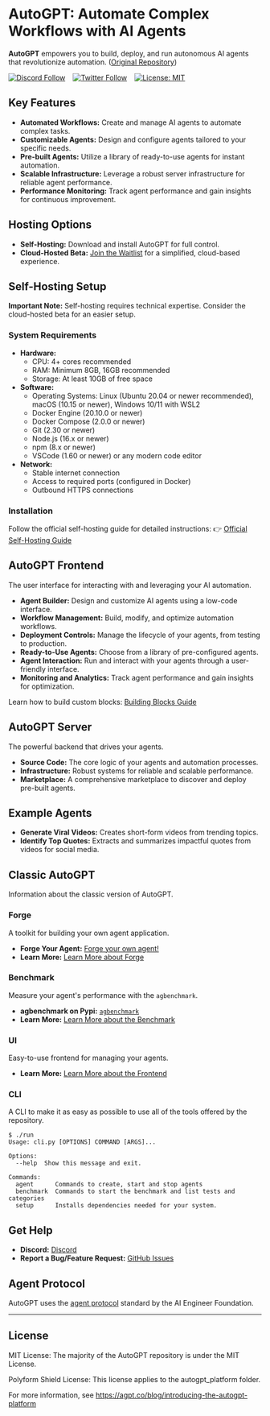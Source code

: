 # AutoGPT: Automate Complex Workflows with AI Agents

**AutoGPT** empowers you to build, deploy, and run autonomous AI agents that revolutionize automation. ([Original Repository](https://github.com/Significant-Gravitas/AutoGPT))

[![Discord Follow](https://dcbadge.vercel.app/api/server/autogpt?style=flat)](https://discord.gg/autogpt) &ensp;
[![Twitter Follow](https://img.shields.io/twitter/follow/Auto_GPT?style=social)](https://twitter.com/Auto_GPT) &ensp;
[![License: MIT](https://img.shields.io/badge/License-MIT-yellow.svg)](https://opensource.org/licenses/MIT)

## Key Features

*   **Automated Workflows:** Create and manage AI agents to automate complex tasks.
*   **Customizable Agents:** Design and configure agents tailored to your specific needs.
*   **Pre-built Agents:** Utilize a library of ready-to-use agents for instant automation.
*   **Scalable Infrastructure:** Leverage a robust server infrastructure for reliable agent performance.
*   **Performance Monitoring:** Track agent performance and gain insights for continuous improvement.

## Hosting Options

*   **Self-Hosting:** Download and install AutoGPT for full control.
*   **Cloud-Hosted Beta:** [Join the Waitlist](https://bit.ly/3ZDijAI) for a simplified, cloud-based experience.

## Self-Hosting Setup

**Important Note:** Self-hosting requires technical expertise. Consider the cloud-hosted beta for an easier setup.

### System Requirements

*   **Hardware:**
    *   CPU: 4+ cores recommended
    *   RAM: Minimum 8GB, 16GB recommended
    *   Storage: At least 10GB of free space
*   **Software:**
    *   Operating Systems: Linux (Ubuntu 20.04 or newer recommended), macOS (10.15 or newer), Windows 10/11 with WSL2
    *   Docker Engine (20.10.0 or newer)
    *   Docker Compose (2.0.0 or newer)
    *   Git (2.30 or newer)
    *   Node.js (16.x or newer)
    *   npm (8.x or newer)
    *   VSCode (1.60 or newer) or any modern code editor
*   **Network:**
    *   Stable internet connection
    *   Access to required ports (configured in Docker)
    *   Outbound HTTPS connections

### Installation

Follow the official self-hosting guide for detailed instructions:
👉 [Official Self-Hosting Guide](https://docs.agpt.co/platform/getting-started/)

## AutoGPT Frontend

The user interface for interacting with and leveraging your AI automation.

*   **Agent Builder:** Design and customize AI agents using a low-code interface.
*   **Workflow Management:** Build, modify, and optimize automation workflows.
*   **Deployment Controls:** Manage the lifecycle of your agents, from testing to production.
*   **Ready-to-Use Agents:** Choose from a library of pre-configured agents.
*   **Agent Interaction:** Run and interact with your agents through a user-friendly interface.
*   **Monitoring and Analytics:** Track agent performance and gain insights for optimization.

Learn how to build custom blocks: [Building Blocks Guide](https://docs.agpt.co/platform/new_blocks/)

## AutoGPT Server

The powerful backend that drives your agents.

*   **Source Code:** The core logic of your agents and automation processes.
*   **Infrastructure:** Robust systems for reliable and scalable performance.
*   **Marketplace:** A comprehensive marketplace to discover and deploy pre-built agents.

## Example Agents

*   **Generate Viral Videos:** Creates short-form videos from trending topics.
*   **Identify Top Quotes:** Extracts and summarizes impactful quotes from videos for social media.

## Classic AutoGPT

Information about the classic version of AutoGPT.

### Forge

A toolkit for building your own agent application.

*   **Forge Your Agent:** [Forge your own agent!](https://github.com/Significant-Gravitas/AutoGPT/blob/master/classic/forge/tutorials/001_getting_started.md)
*   **Learn More:** [Learn More about Forge](https://github.com/Significant-Gravitas/AutoGPT/tree/master/classic/forge)

### Benchmark

Measure your agent's performance with the `agbenchmark`.

*   **agbenchmark on Pypi:** [`agbenchmark`](https://pypi.org/project/agbenchmark/)
*   **Learn More:** [Learn More about the Benchmark](https://github.com/Significant-Gravitas/AutoGPT/tree/master/classic/benchmark)

### UI

Easy-to-use frontend for managing your agents.

*   **Learn More:** [Learn More about the Frontend](https://github.com/Significant-Gravitas/AutoGPT/tree/master/classic/frontend)

### CLI

A CLI to make it as easy as possible to use all of the tools offered by the repository.

```shell
$ ./run
Usage: cli.py [OPTIONS] COMMAND [ARGS]...

Options:
  --help  Show this message and exit.

Commands:
  agent      Commands to create, start and stop agents
  benchmark  Commands to start the benchmark and list tests and categories
  setup      Installs dependencies needed for your system.
```

## Get Help

*   **Discord:** [Discord](https://discord.gg/autogpt)
*   **Report a Bug/Feature Request:** [GitHub Issues](https://github.com/Significant-Gravitas/AutoGPT/issues/new/choose)

## Agent Protocol

AutoGPT uses the [agent protocol](https://agentprotocol.ai/) standard by the AI Engineer Foundation.

---

## License

MIT License: The majority of the AutoGPT repository is under the MIT License.

Polyform Shield License: This license applies to the autogpt_platform folder. 

For more information, see https://agpt.co/blog/introducing-the-autogpt-platform